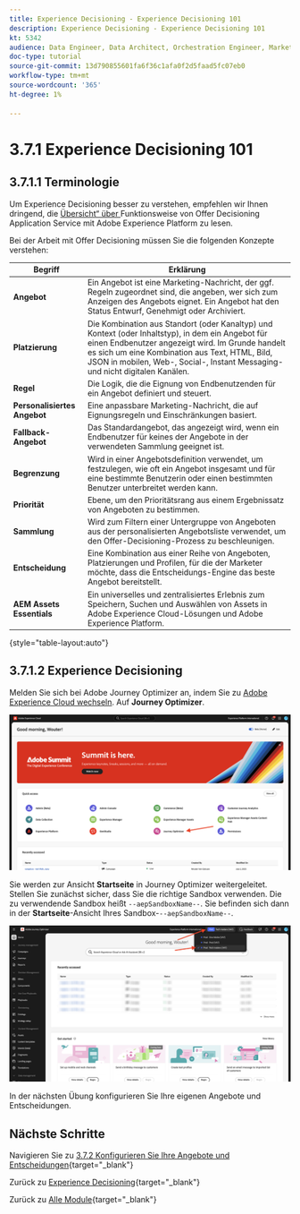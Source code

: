 ```yaml
---
title: Experience Decisioning - Experience Decisioning 101
description: Experience Decisioning - Experience Decisioning 101
kt: 5342
audience: Data Engineer, Data Architect, Orchestration Engineer, Marketer
doc-type: tutorial
source-git-commit: 13d790855601fa6f36c1afa0f2d5faad5fc07eb0
workflow-type: tm+mt
source-wordcount: '365'
ht-degree: 1%

---
```


# 3.7.1 Experience Decisioning 101

## 3.7.1.1 Terminologie

Um Experience Decisioning besser zu verstehen, empfehlen wir Ihnen dringend, die [Übersicht“ über ](https://experienceleague.adobe.com/docs/journey-optimizer/using/offer-decisioniong/get-started-decision/starting-offer-decisioning.html?lang=en) Funktionsweise von Offer Decisioning Application Service mit Adobe Experience Platform zu lesen.

Bei der Arbeit mit Offer Decisioning müssen Sie die folgenden Konzepte verstehen:

| Begriff | Erklärung |
| ------------------------- | -------------------------------------------------------------------------------------------------------------------------------------------------------------------------------------------------------------------------------------------------------- |
| **Angebot** | Ein Angebot ist eine Marketing-Nachricht, der ggf. Regeln zugeordnet sind, die angeben, wer sich zum Anzeigen des Angebots eignet. Ein Angebot hat den Status Entwurf, Genehmigt oder Archiviert. |
| **Platzierung** | Die Kombination aus Standort (oder Kanaltyp) und Kontext (oder Inhaltstyp), in dem ein Angebot für einen Endbenutzer angezeigt wird. Im Grunde handelt es sich um eine Kombination aus Text, HTML, Bild, JSON in mobilen, Web-, Social-, Instant Messaging- und nicht digitalen Kanälen. |
| **Regel** | Die Logik, die die Eignung von Endbenutzenden für ein Angebot definiert und steuert. |
| **Personalisiertes Angebot** | Eine anpassbare Marketing-Nachricht, die auf Eignungsregeln und Einschränkungen basiert. |
| **Fallback-Angebot** | Das Standardangebot, das angezeigt wird, wenn ein Endbenutzer für keines der Angebote in der verwendeten Sammlung geeignet ist. |
| **Begrenzung** | Wird in einer Angebotsdefinition verwendet, um festzulegen, wie oft ein Angebot insgesamt und für eine bestimmte Benutzerin oder einen bestimmten Benutzer unterbreitet werden kann. |
| **Priorität** | Ebene, um den Prioritätsrang aus einem Ergebnissatz von Angeboten zu bestimmen. |
| **Sammlung** | Wird zum Filtern einer Untergruppe von Angeboten aus der personalisierten Angebotsliste verwendet, um den Offer-Decisioning-Prozess zu beschleunigen. |
| **Entscheidung** | Eine Kombination aus einer Reihe von Angeboten, Platzierungen und Profilen, für die der Marketer möchte, dass die Entscheidungs-Engine das beste Angebot bereitstellt. |
| **AEM Assets Essentials** | Ein universelles und zentralisiertes Erlebnis zum Speichern, Suchen und Auswählen von Assets in Adobe Experience Cloud-Lösungen und Adobe Experience Platform. |

{style="table-layout:auto"}

## 3.7.1.2 Experience Decisioning

Melden Sie sich bei Adobe Journey Optimizer an, indem Sie zu [Adobe Experience Cloud wechseln](https://experience.adobe.com). Auf **Journey Optimizer**.

![exD](./../../../../modules/delivery-activation/ajo-b2c/ajob2c-1/images/acophome.png)

Sie werden zur Ansicht **Startseite** in Journey Optimizer weitergeleitet. Stellen Sie zunächst sicher, dass Sie die richtige Sandbox verwenden. Die zu verwendende Sandbox heißt `--aepSandboxName--`. Sie befinden sich dann in der **Startseite**-Ansicht Ihres Sandbox-`--aepSandboxName--`.

![exD](./../../../../modules/delivery-activation/ajo-b2c/ajob2c-1/images/acoptriglp.png)

In der nächsten Übung konfigurieren Sie Ihre eigenen Angebote und Entscheidungen.

## Nächste Schritte

Navigieren Sie zu [3.7.2 Konfigurieren Sie Ihre Angebote und Entscheidungen](./ex2.md){target="_blank"}

Zurück zu [Experience Decisioning](ajo-decisioning.md){target="_blank"}

Zurück zu [Alle Module](./../../../../overview.md){target="_blank"}
